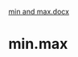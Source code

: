 [min and max.docx](https://github.com/Zubairchouhan/min.max/files/7236623/min.and.max.docx)
# min.max

